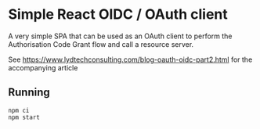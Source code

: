 # Simple React OIDC / OAuth client

A very simple SPA that can be used as an OAuth client to perform the Authorisation Code Grant flow and call a resource server.

See https://www.lydtechconsulting.com/blog-oauth-oidc-part2.html for the accompanying article


## Running

```
npm ci
npm start
```
